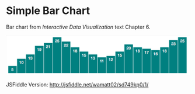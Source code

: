 Simple Bar Chart
================

Bar chart from *Interactive Data Visualization* text Chapter 6.

![](ScreenShot.png)


JSFiddle Version: http://jsfiddle.net/wamatt02/sd749kp0/1/
